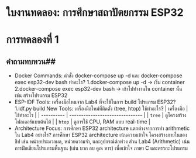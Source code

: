 # ใบงานทดลอง: การศึกษาสถาปัตยกรรม ESP32

 # การทดลองที่ 1
## คำถามทบทวน##

- Docker Commands: คำสั่ง docker-compose up -d และ docker-compose exec esp32-dev bash ทำอะไร?
 1.docker-compose up -d → เริ่ม container
 2.docker-compose exec esp32-dev bash → เข้าไปทำงานใน container นั้น เช่น สร้างโปรแกรม ESP32
- ESP-IDF Tools: เครื่องมือไหนจาก Lab4 ที่จะใช้ในการ build โปรแกรม ESP32?
 1.idf.py build
 New Tools: เครื่องมือใหม่ที่ติดตั้ง (tree, htop) ใช้ทำอะไร?
 | เครื่องมือ | ใช้ทำอะไร                       | 
 | ---------- | ------------------------------- | 
 | `tree`     | ดูโครงสร้างโฟลเดอร์แบบต้นไม้    | 
 | `htop`     | ดูการใช้ CPU, RAM แบบ real-time | 
- Architecture Focus: การศึกษา ESP32 architecture แตกต่างจากการทำ arithmetic ใน Lab4 อย่างไร?
 การศึกษา ESP32 architecture เน้นความเข้าใจ โครงสร้างภายในของชิป เช่น หน่วยประมวลผล, หน่วยความจำ, และอุปกรณ์ต่อพ่วง
 ส่วน Lab4 (Arithmetic) เน้นการฝึกเขียนโปรแกรมพื้นฐาน (เช่น บวก ลบ คูณ หาร) เพื่อเข้าใจ ภาษา C และตรรกะโปรแกรม

